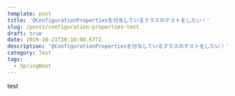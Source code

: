 ```yaml
---
template: post
title: '@ConfigurationPropertiesを付与しているクラスのテストをしたい！'
slug: /posts/configuration-properties-test
draft: true
date: 2019-10-21T20:10:08.677Z
description: '@ConfigurationPropertiesを付与しているクラスのテストをしたい！'
category: Test
tags:
  - SpringBoot
---
```

test

